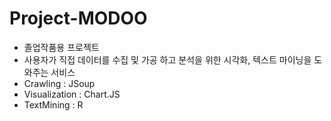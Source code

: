 # Project-MODOO

 - 졸업작품용 프로젝트
 - 사용자가 직접 데이터를 수집 및 가공 하고 분석을 위한 시각화, 텍스트 마이닝을 도와주는 서비스
 - Crawling : JSoup
 - Visualization : Chart.JS
 - TextMining : R
